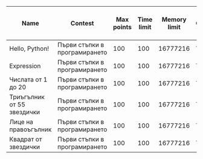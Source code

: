 |Name|Contest|Max points|Time limit|Memory limit|Checker|Order|Source code size limit|
|----|-------|----------|----------|------------|-------|-----|----------------------|
|Hello, Python!|Първи стъпки в програмирането|100|100|16777216|Trim|0|16384|
|Expression|Първи стъпки в програмирането|100|100|16777216|Trim|1|16384|
|Числата от 1 до 20|Първи стъпки в програмирането|100|100|16777216|Trim|2|16384|
|Триъгълник от 55 звездички|Първи стъпки в програмирането|100|100|16777216|Trim|3|16384|
|Лице на правоъгълник|Първи стъпки в програмирането|100|100|16777216|Trim|4|16384|
|Квадрат от звездички|Първи стъпки в програмирането|100|100|16777216|Trim|5|16384|

